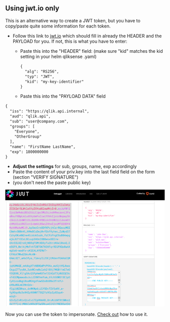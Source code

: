 ## Using jwt.io only
This is an alternative way to create a JWT token, but you have to copy/paste quite some information for each token.
 - Follow this link to <a href="https://jwt.io/#debugger-io?token=eyJhbGciOiJSUzI1NiIsInR5cCI6IkpXVCIsImtpZCI6Im15LWtleS1pZGVudGlmaWVyIn0.eyJpc3MiOiJodHRwczovL3FsaWsuYXBpLmludGVybmFsIiwiYXVkIjoicWxpay5hcGkiLCJzdWIiOiJhbm90aGVyQGdteC5ub3QiLCJncm91cHMiOlsiRXZlcnlvbmUiLCJPdGhlckdyb3VwIl0sIm5hbWUiOiJBbm90aGVyIiwiZXhwIjoxODAwMDAwMDAwfQ" target="_blank">jwt.io</a> which should fill in already the HEADER and the PAYLOAD for you. If not, this is what you have to enter: 
 
   * Paste this into the "HEADER" field: (make sure "kid" matches the kid setting in your helm qliksense .yaml)
     ```
     {
       "alg": "RS256",
       "typ": "JWT",
       "kid": "my-key-identifier"
     }
     ```
   * Paste this into the "PAYLOAD DATA" field 
```
{
  "iss": "https://qlik.api.internal",
  "aud": "qlik.api",
  "sub": "user@company.com",
  "groups": [
    "Everyone",
    "OtherGroup"
  ],
  "name": "FirstName LastName",
  "exp": 1800000000
} 
```
 - **Adjust the settings** for sub, groups, name, exp accordingly
 - Paste the content of your priv.key into the last field field on the form (section "VERIFY SIGNATURE")
 - (you don't need the paste public key)
 
 <img src="jwtio.png"/>
 
Now you can use the token to impersonate. <a href="using_token.md">Check out</a> how to use it.
